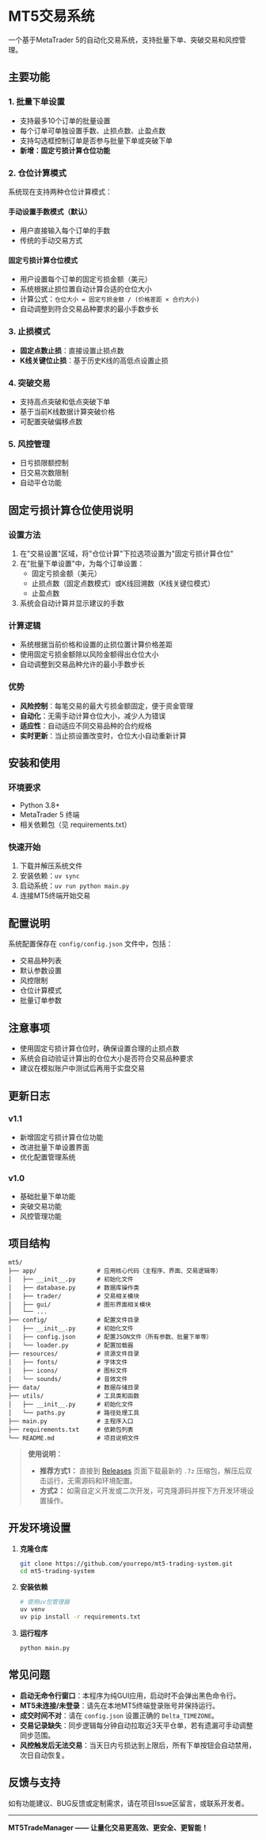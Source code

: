 # MT5交易系统

一个基于MetaTrader 5的自动化交易系统，支持批量下单、突破交易和风控管理。

## 主要功能

### 1. 批量下单设置
- 支持最多10个订单的批量设置
- 每个订单可单独设置手数、止损点数、止盈点数
- 支持勾选框控制订单是否参与批量下单或突破下单
- **新增：固定亏损计算仓位功能**

### 2. 仓位计算模式
系统现在支持两种仓位计算模式：

#### 手动设置手数模式（默认）
- 用户直接输入每个订单的手数
- 传统的手动交易方式

#### 固定亏损计算仓位模式
- 用户设置每个订单的固定亏损金额（美元）
- 系统根据止损位置自动计算合适的仓位大小
- 计算公式：`仓位大小 = 固定亏损金额 / (价格差距 × 合约大小)`
- 自动调整到符合交易品种要求的最小手数步长

### 3. 止损模式
- **固定点数止损**：直接设置止损点数
- **K线关键位止损**：基于历史K线的高低点设置止损

### 4. 突破交易
- 支持高点突破和低点突破下单
- 基于当前K线数据计算突破价格
- 可配置突破偏移点数

### 5. 风控管理
- 日亏损限额控制
- 日交易次数限制
- 自动平仓功能

## 固定亏损计算仓位使用说明

### 设置方法
1. 在"交易设置"区域，将"仓位计算"下拉选项设置为"固定亏损计算仓位"
2. 在"批量下单设置"中，为每个订单设置：
   - 固定亏损金额（美元）
   - 止损点数（固定点数模式）或K线回溯数（K线关键位模式）
   - 止盈点数
3. 系统会自动计算并显示建议的手数

### 计算逻辑
- 系统根据当前价格和设置的止损位置计算价格差距
- 使用固定亏损金额除以风险金额得出仓位大小
- 自动调整到交易品种允许的最小手数步长

### 优势
- **风险控制**：每笔交易的最大亏损金额固定，便于资金管理
- **自动化**：无需手动计算仓位大小，减少人为错误
- **适应性**：自动适应不同交易品种的合约规格
- **实时更新**：当止损设置改变时，仓位大小自动重新计算

## 安装和使用

### 环境要求
- Python 3.8+
- MetaTrader 5 终端
- 相关依赖包（见 requirements.txt）

### 快速开始
1. 下载并解压系统文件
2. 安装依赖：`uv sync`
3. 启动系统：`uv run python main.py`
4. 连接MT5终端开始交易

## 配置说明

系统配置保存在 `config/config.json` 文件中，包括：
- 交易品种列表
- 默认参数设置
- 风控限制
- 仓位计算模式
- 批量订单参数

## 注意事项

- 使用固定亏损计算仓位时，确保设置合理的止损点数
- 系统会自动验证计算出的仓位大小是否符合交易品种要求
- 建议在模拟账户中测试后再用于实盘交易

## 更新日志

### v1.1
- 新增固定亏损计算仓位功能
- 改进批量下单设置界面
- 优化配置管理系统

### v1.0
- 基础批量下单功能
- 突破交易功能
- 风控管理功能

## 项目结构
```
mt5/
├── app/                 # 应用核心代码（主程序、界面、交易逻辑等）
│   ├── __init__.py      # 初始化文件
│   ├── database.py      # 数据库操作类
│   ├── trader/          # 交易相关模块
│   ├── gui/             # 图形界面相关模块
│   └── ...
├── config/              # 配置文件目录
│   ├── __init__.py      # 初始化文件
│   ├── config.json      # 配置JSON文件（所有参数、批量下单等）
│   └── loader.py        # 配置加载器
├── resources/           # 资源文件目录
│   ├── fonts/           # 字体文件
│   ├── icons/           # 图标文件
│   └── sounds/          # 音效文件
├── data/                # 数据存储目录
├── utils/               # 工具类和函数
│   ├── __init__.py      # 初始化文件
│   └── paths.py         # 路径处理工具
├── main.py              # 主程序入口
├── requirements.txt     # 依赖包列表
└── README.md            # 项目说明文件
```

> **使用说明：**
>
> - **推荐方式1：** 直接到 [Releases](https://github.com/yourrepo/mt5-trading-system/releases) 页面下载最新的 `.7z` 压缩包，解压后双击运行，无需源码和环境配置。
> - **方式2：** 如需自定义开发或二次开发，可克隆源码并按下方开发环境设置操作。

## 开发环境设置
1. **克隆仓库**
   ```bash
   git clone https://github.com/yourrepo/mt5-trading-system.git
   cd mt5-trading-system
   ```

2. **安装依赖**
   ```bash
   # 使用uv包管理器
   uv venv
   uv pip install -r requirements.txt
   ```

3. **运行程序**
   ```bash
   python main.py
   ```

## 常见问题
- **启动无命令行窗口**：本程序为纯GUI应用，启动时不会弹出黑色命令行。
- **MT5未连接/未登录**：请先在本地MT5终端登录账号并保持运行。
- **成交时间不对**：请在 `config.json` 设置正确的 `Delta_TIMEZONE`。
- **交易记录缺失**：同步逻辑每分钟自动拉取近3天平仓单，若有遗漏可手动调整同步范围。
- **风控触发后无法交易**：当天日内亏损达到上限后，所有下单按钮会自动禁用，次日自动恢复。

## 反馈与支持
如有功能建议、BUG反馈或定制需求，请在项目Issue区留言，或联系开发者。

---

**MT5TradeManager —— 让量化交易更高效、更安全、更智能！** 
